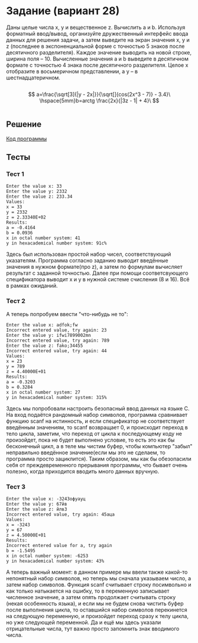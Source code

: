 # Задание (вариант 28)
Даны целые числа x, y и вещественное z. Вычислить a и b.
Используя форматный ввод/вывод, организуйте дружественный интерфейс ввода данных для решения задачи, а затем выведите на экран значения x, y и z (последнее в экспоненциальной форме с точностью 5 знаков после десятичного разделителя). Каждое значение выводить на новой строке, ширина поля – 10.
Вычисленные значения a и b выведите в десятичном формате с точностью 4 знака после десятичного разделителя. Целое x отобразите в восьмеричном представлении, а y – в шестнадцатеричном.
```
```
$$
a=\frac{\sqrt[3]{|y - 2x|}}{\sqrt[]{cos(2x^3 - 7)} - 3.4}\ \hspace{5mm}b=arctg \frac{2x}{|3z - 1| + 4}\
$$
```
```
## Решение
[Код программы](https://github.com/YuriHSE/Laboratory/blob/main/1%20lab/1.c)
## Тесты
### Тест 1
```
Enter the value x: 33
Enter the value y: 2332
Enter the value z: 233.34
Values:
x = 33         
y = 2332       
z = 2.33340E+02 
Results:
a = -0.4164 
b = 0.0936
x in octal number system: 41
y in hexacademical number system: 91c%                                                                                      
```
Здесь был использован простой набор чисел, соответствующий указателям. Программа согласно заданию выводит введённые значения в нужном формате(про z), а затем по формулам вычисляет результат с заданной точностью. Далее при помощи соответсвующего спецификатора выводит x и y в нужной системе счисления (8 и 16). Всё в рамках ожиданий.
### Тест 2
А теперь попробуем ввести "что-нибудь не то":
```
Enter the value x: adfok;fw
Incorrect entered value, try again: 23
Enter the value y: ifwi7899002mn
Incorrect entered value, try again: 789 
Enter the value z: fako;34455
Incorrect entered value, try again: 44
Values:
x = 23         
y = 789        
z = 4.40000E+01 
Results:
a = -0.3203 
b = 0.3284
x in octal number system: 27
y in hexacademical number system: 315%                                                                                      
```
Здесь мы попробовали настроить безопасный ввод данных на языке C. На вход подаётся рандомный набор символов, программа сравнивает функцию scanf на истинность, и если спецификатор не соответствует введённым значениям, то scanf возвращает 0, и происходит переход в тело цикла, заметим, что переход от цикла к последующему коду не произойдет, пока не будет выполнено условие, то есть это как бы бесконечный цикл, а в теле мы чистим буфер, чтобы компьютер "забыл" неправильно введённое значение(если мы это не сделаем, то программа просто зациклится). Таким образом, мы как бы обезопасили себя от преждевременного прерывания программы, что бывает очень полезно, когда приходится вводить много данных вручную.
### Тест 3
```
Enter the value x: -3243офуауц
Enter the value y: 67йв
Enter the value z: йлв3
Incorrect entered value, try again: 45аца
Values:
x = -3243      
y = 67         
z = 4.50000E+01 
Results:
Incorrect entered value for a, try again 
b = -1.5495
x in octal number system: -6253
y in hexacademical number system: 43%                                                                                                                                                       
```
А теперь важный момент: в данном примере мы ввели также какой-то непонятный набор символов, но теперь мы сначала указываем число, а затем набор символов. Функция scanf считывает строку посимвольно и как только натыкается на ошибку, то в переменную записывает численное значение, а затем опять продолжает считывать строку (некая особенность языка), и если мы не будем снова чистить буфер после выполнения цикла, то оставшийся набор символов перекинется на следующую переменную, и произойдет переход сразу к телу цикла, но уже следующей переменной. Да и ещё мы здесь указали отрицательные числа, тут важно просто запомнить знак вводимого числа.

